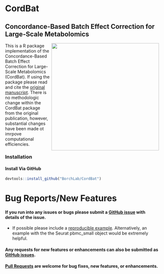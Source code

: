 # CordBat

## Concordance-Based Batch Effect Correction for Large-Scale Metabolomics 

<img align="right" src="https://github.com/BorchLab/CordBat/blob/master/www/CordBat_hex.png" width="352" height="352">

This is a R package implementation of the Concordance-Based Batch Effect Correction for Large-Scale Metabolomics (CordBat). If using the package please read and cite the [original manuscript](https://pubs.acs.org/doi/abs/10.1021/acs.analchem.2c05748). There is no methodologic change within the CordBat package from the original publication, however, substantial changes have been made ot imrpove computational efficiencies. 

### Installation

#### Install Via GitHub

```r
devtools::install_github("BorchLab/CordBat")
```

# Bug Reports/New Features

#### If you run into any issues or bugs please submit a [GitHub issue](https://github.com/BorchLab/CordBat/issues) with details of the issue.

- If possible please include a [reproducible example](https://reprex.tidyverse.org/). 
Alternatively, an example with the the Seurat pbmc_small object would 
be extremely helpful.

#### Any requests for new features or enhancements can also be submitted as [GitHub issues](https://github.com/BorchLab/CordBat/issues).

#### [Pull Requests](https://github.com/BorchLab/CordBat/pulls) are welcome for bug fixes, new features, or enhancements.
